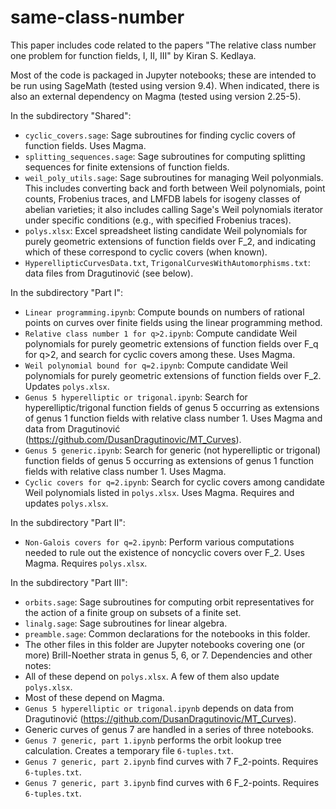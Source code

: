 # same-class-number

This paper includes code related to the papers "The relative class number one problem for function fields, I, II, III" by Kiran S. Kedlaya.

Most of the code is packaged in Jupyter notebooks; these are intended to be run using SageMath (tested using version 9.4). When indicated, there is also an external dependency on Magma (tested using version 2.25-5).

In the subdirectory "Shared":
- `cyclic_covers.sage`: Sage subroutines for finding cyclic covers of function fields. Uses Magma.
- `splitting_sequences.sage`: Sage subroutines for computing splitting sequences for finite extensions of function fields.
- `weil_poly_utils.sage`: Sage subroutines for managing Weil polyonmials. This includes converting back and forth between Weil polynomials, point counts, Frobenius traces, and LMFDB labels for isogeny classes of abelian varieties; it also includes calling Sage's Weil polynomials iterator under specific conditions (e.g., with specified Frobenius traces).
- `polys.xlsx`: Excel spreadsheet listing candidate Weil polynomials for purely geometric extensions of function fields over F_2, and indicating which of these correspond to cyclic covers (when known).
- `HyperellipticCurvesData.txt`, `TrigonalCurvesWithAutomorphisms.txt`: data files from Dragutinović (see below).

In the subdirectory "Part I":

- `Linear programming.ipynb`: Compute bounds on numbers of rational points on curves over finite fields using the linear programming method.
- `Relative class number 1 for q>2.ipynb`: Compute candidate Weil polynomials for purely geometric extensions of function fields over F_q for q>2, and search for cyclic covers among these. Uses Magma.
- `Weil polynomial bound for q=2.ipynb`: Compute candidate Weil polynomials for purely geometric extensions of function fields over F_2. Updates `polys.xlsx`.
- `Genus 5 hyperelliptic or trigonal.ipynb`: Search for hyperelliptic/trigonal function fields of genus 5 occurring as extensions of genus 1 function fields with relative class number 1. Uses Magma and data from Dragutinović (https://github.com/DusanDragutinovic/MT_Curves).
- `Genus 5 generic.ipynb`: Search for generic (not hyperelliptic or trigonal) function fields of genus 5 occurring as extensions of genus 1 function fields with relative class number 1. Uses Magma.
- `Cyclic covers for q=2.ipynb`: Search for cyclic covers among candidate Weil polynomials listed in `polys.xlsx`. Uses Magma. Requires and updates `polys.xlsx`.

In the subdirectory "Part II":
- `Non-Galois covers for q=2.ipynb`: Perform various computations needed to rule out the existence of noncyclic covers over F_2. Uses Magma. Requires `polys.xlsx`. 
 
In the subdirectory "Part III":
- `orbits.sage`: Sage subroutines for computing orbit representatives for the action of a finite group on subsets of a finite set.
- `linalg.sage`: Sage subroutines for linear algebra.
- `preamble.sage`: Common declarations for the notebooks in this folder.
- The other files in this folder are Jupyter notebooks covering one (or more) Brill-Noether strata in genus 5, 6, or 7. Dependencies and other notes:
 - All of these depend on `polys.xlsx`. A few of them also update `polys.xlsx`.
 - Most of these depend on Magma.
 - `Genus 5 hyperelliptic or trigonal.ipynb` depends on data from Dragutinović (https://github.com/DusanDragutinovic/MT_Curves).
 - Generic curves of genus 7 are handled in a series of three notebooks. 
  - `Genus 7 generic, part 1.ipynb` performs the orbit lookup tree calculation. Creates a temporary file `6-tuples.txt`.
  - `Genus 7 generic, part 2.ipynb` find curves with 7 F_2-points. Requires `6-tuples.txt`.
  - `Genus 7 generic, part 3.ipynb` find curves with 6 F_2-points. Requires `6-tuples.txt`.